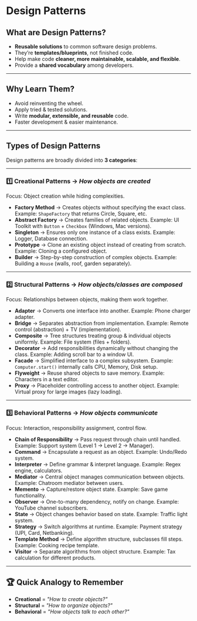 # Design Patterns 

## What are Design Patterns?

* **Reusable solutions** to common software design problems.
* They’re **templates/blueprints**, not finished code.
* Help make code **cleaner, more maintainable, scalable, and flexible**.
* Provide a **shared vocabulary** among developers.

---

## Why Learn Them?

* Avoid reinventing the wheel.
* Apply tried & tested solutions.
* Write **modular, extensible, and reusable** code.
* Faster development & easier maintenance.

---

## Types of Design Patterns

Design patterns are broadly divided into **3 categories**:

---

### 1️⃣ Creational Patterns → *How objects are created*

Focus: Object creation while hiding complexities.

* **Factory Method** → Creates objects without specifying the exact class.
  Example: `ShapeFactory` that returns Circle, Square, etc.
* **Abstract Factory** → Creates families of related objects.
  Example: UI Toolkit with `Button` + `Checkbox` (Windows, Mac versions).
* **Singleton** → Ensures only one instance of a class exists.
  Example: Logger, Database connection.
* **Prototype** → Clone an existing object instead of creating from scratch.
  Example: Cloning a configured object.
* **Builder** → Step-by-step construction of complex objects.
  Example: Building a `House` (walls, roof, garden separately).

---

### 2️⃣ Structural Patterns → *How objects/classes are composed*

Focus: Relationships between objects, making them work together.

* **Adapter** → Converts one interface into another.
  Example: Phone charger adapter.
* **Bridge** → Separates abstraction from implementation.
  Example: Remote control (abstraction) + TV (implementation).
* **Composite** → Tree structures treating group & individual objects uniformly.
  Example: File system (files + folders).
* **Decorator** → Add responsibilities dynamically without changing the class.
  Example: Adding scroll bar to a window UI.
* **Facade** → Simplified interface to a complex subsystem.
  Example: `Computer.start()` internally calls CPU, Memory, Disk setup.
* **Flyweight** → Reuse shared objects to save memory.
  Example: Characters in a text editor.
* **Proxy** → Placeholder controlling access to another object.
  Example: Virtual proxy for large images (lazy loading).

---

### 3️⃣ Behavioral Patterns → *How objects communicate*

Focus: Interaction, responsibility assignment, control flow.

* **Chain of Responsibility** → Pass request through chain until handled.
  Example: Support system (Level 1 → Level 2 → Manager).
* **Command** → Encapsulate a request as an object.
  Example: Undo/Redo system.
* **Interpreter** → Define grammar & interpret language.
  Example: Regex engine, calculators.
* **Mediator** → Central object manages communication between objects.
  Example: Chatroom mediator between users.
* **Memento** → Capture/restore object state.
  Example: Save game functionality.
* **Observer** → One-to-many dependency, notify on change.
  Example: YouTube channel subscribers.
* **State** → Object changes behavior based on state.
  Example: Traffic light system.
* **Strategy** → Switch algorithms at runtime.
  Example: Payment strategy (UPI, Card, Netbanking).
* **Template Method** → Define algorithm structure, subclasses fill steps.
  Example: Cooking recipe template.
* **Visitor** → Separate algorithms from object structure.
  Example: Tax calculation for different products.

---

## 🏆 Quick Analogy to Remember

* **Creational** = *"How to create objects?"*
* **Structural** = *"How to organize objects?"*
* **Behavioral** = *"How objects talk to each other?"*

